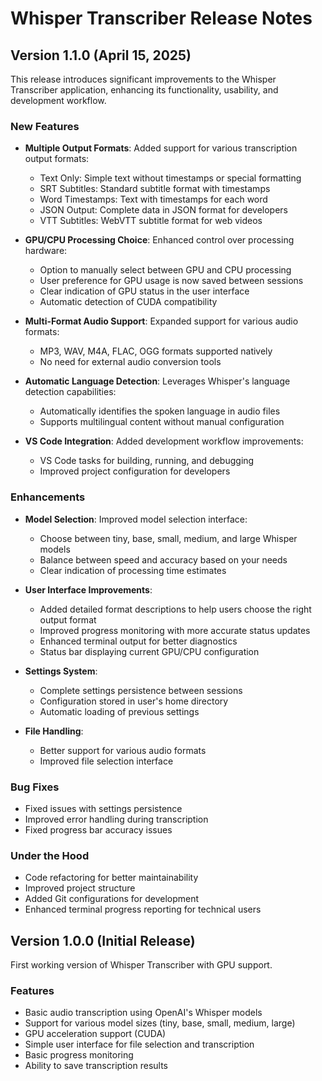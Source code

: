 # Whisper Transcriber Release Notes

## Version 1.1.0 (April 15, 2025)

This release introduces significant improvements to the Whisper Transcriber application, enhancing its functionality, usability, and development workflow.

### New Features

- **Multiple Output Formats**: Added support for various transcription output formats:
  - Text Only: Simple text without timestamps or special formatting
  - SRT Subtitles: Standard subtitle format with timestamps
  - Word Timestamps: Text with timestamps for each word
  - JSON Output: Complete data in JSON format for developers
  - VTT Subtitles: WebVTT subtitle format for web videos

- **GPU/CPU Processing Choice**: Enhanced control over processing hardware:
  - Option to manually select between GPU and CPU processing
  - User preference for GPU usage is now saved between sessions
  - Clear indication of GPU status in the user interface
  - Automatic detection of CUDA compatibility

- **Multi-Format Audio Support**: Expanded support for various audio formats:
  - MP3, WAV, M4A, FLAC, OGG formats supported natively
  - No need for external audio conversion tools

- **Automatic Language Detection**: Leverages Whisper's language detection capabilities:
  - Automatically identifies the spoken language in audio files
  - Supports multilingual content without manual configuration

- **VS Code Integration**: Added development workflow improvements:
  - VS Code tasks for building, running, and debugging
  - Improved project configuration for developers

### Enhancements

- **Model Selection**: Improved model selection interface:
  - Choose between tiny, base, small, medium, and large Whisper models
  - Balance between speed and accuracy based on your needs
  - Clear indication of processing time estimates

- **User Interface Improvements**:
  - Added detailed format descriptions to help users choose the right output format
  - Improved progress monitoring with more accurate status updates
  - Enhanced terminal output for better diagnostics
  - Status bar displaying current GPU/CPU configuration

- **Settings System**:
  - Complete settings persistence between sessions
  - Configuration stored in user's home directory
  - Automatic loading of previous settings

- **File Handling**:
  - Better support for various audio formats
  - Improved file selection interface

### Bug Fixes

- Fixed issues with settings persistence
- Improved error handling during transcription
- Fixed progress bar accuracy issues

### Under the Hood

- Code refactoring for better maintainability
- Improved project structure
- Added Git configurations for development
- Enhanced terminal progress reporting for technical users

## Version 1.0.0 (Initial Release)

First working version of Whisper Transcriber with GPU support.

### Features

- Basic audio transcription using OpenAI's Whisper models
- Support for various model sizes (tiny, base, small, medium, large)
- GPU acceleration support (CUDA)
- Simple user interface for file selection and transcription
- Basic progress monitoring
- Ability to save transcription results
